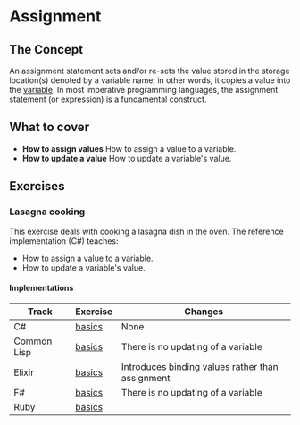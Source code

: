 # Assignment

## The Concept

An assignment statement sets and/or re-sets the value stored in the storage location(s) denoted by a variable name; in other words, it copies a value into the [variable][concept-variables]. In most imperative programming languages, the assignment statement (or expression) is a fundamental construct.

## What to cover

- **How to assign values** How to assign a value to a variable.
- **How to update a value** How to update a variable's value.

## Exercises

### Lasagna cooking

This exercise deals with cooking a lasagna dish in the oven. The reference implementation (C#) teaches:

- How to assign a value to a variable.
- How to update a variable's value.

#### Implementations

| Track       | Exercise                             | Changes                            |
| ----------- | ------------------------------------ | ---------------------------------- |
| C#          | [basics][implementation-csharp]      | None                               |
| Common Lisp | [basics][implementation-common-lisp] | There is no updating of a variable |
| Elixir | [basics][implementation-elixir] | Introduces binding values rather than assignment |
| F#          | [basics][implementation-fsharp]      | There is no updating of a variable |
| Ruby        | [basics][implementation-ruby]        |                                    |

[implementation-csharp]: ../../languages/csharp/exercises/concept/basics/.docs/introduction.md
[implementation-common-lisp]: ../../languages/common-lisp/exercises/concept/basics/.docs/introduction.md
[implementation-elixir]: ../../languages/elixir/exercises/concept/basics/.docs/introduction.md
[implementation-fsharp]: ../../languages/fsharp/exercises/concept/basics/.docs/introduction.md
[implementation-ruby]: ../../languages/ruby/exercises/concept/basics/.docs/introduction.md
[concept-variables]: ./variables.md
